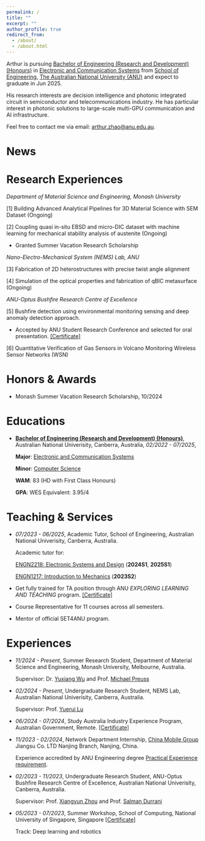 ```yaml
---
permalink: /
title: ""
excerpt: ""
author_profile: true
redirect_from: 
  - /about/
  - /about.html
---
```



<span class='anchor' id='about-me'></span>

Arthur is pursuing [Bachelor of Engineering (Research and Development) (Honours)](https://programsandcourses.anu.edu.au/2022/program/aenrd) in [Electronic and Communication Systems](https://programsandcourses.anu.edu.au/2022/major/ELCO-MAJ) from [School of Engineering](https://eng.anu.edu.au/), [The Australian National University (ANU)](https://www.anu.edu.au/) and expect to graduate in Jun 2025.

His research interests are decision intelligence and photonic integrated circuit in semiconductor and telecommunications industry. He has particular interest in photonic solutions to large-scale multi-GPU communication and AI infrastructure.

Feel free to contact me via email: [arthur.zhao@anu.edu.au](mailto:arthur.zhao@anu.edu.au).

# News


# Research Experiences

_Department of Material Science and Engineering, Monash University_

[1] Building Advanced Analytical Pipelines for 3D Material Science with SEM Dataset (Ongoing)

[2] Coupling quasi in-situ EBSD and micro-DIC dataset with machine learning for mechanical stability analysis of austenite (Ongoing)
- Granted Summer Vacation Research Scholarship 

_Nano-Electro-Mechanical System (NEMS) Lab, ANU_

[3] Fabrication of 2D heterostructures with precise twist angle alignment

[4] Simulation of the optical properties and fabrication of qBIC metasurface (Ongoing)

_ANU-Optus Bushfire Research Centre of Excellence_

[5] Bushfire detection using environmental monitoring sensing and deep anomaly detection approach.

- Accepted by ANU Student Research Conference and selected for oral presentation. [[Certificate]](https://www.dropbox.com/scl/fi/qg1qkju45z6fki7b0gsh7/Certificate-of-Participation.jpg?rlkey=o5z3x0adiclo49qysgs7cnmks&st=sr7i8b21&dl=0)

[6] Quantitative Verification of Gas Sensors in Volcano Monitoring Wireless Sensor Networks (WSN)


# Honors & Awards
- Monash Summer Vacation Research Scholarship, 10/2024

# Educations
- [**Bachelor of Engineering (Research and Development) (Honours)**](https://programsandcourses.anu.edu.au/2022/program/aenrd), Australian National Univerisity, Canberra, Australia, *02/2022 - 07/2025*,

  **Major**: [Electronic and Communication Systems](https://programsandcourses.anu.edu.au/2022/major/ELCO-MAJ)

  **Minor**: [Computer Science](https://programsandcourses.anu.edu.au/2022/minor/csci-min)

  **WAM**: 83 (HD with First Class Honours)

  **GPA**: WES Equivalent: 3.95/4

# Teaching & Services
- *07/2023 - 06/2025*, Academic Tutor, School of Engineering, Australian National Univerisity, Canberra, Australia.

  Academic tutor for:

    [ENGN2218: Electronic Systems and Design](https://programsandcourses.anu.edu.au/2024/course/engn2218) (**2024S1**, **2025S1**)

    [ENGN1217: Introduction to Mechanics](https://programsandcourses.anu.edu.au/2023/course/engn1217) (**2023S2**)

- Get fully trained for TA position through ANU _EXPLORING LEARNING AND TEACHING_ program. [[Certificate]](https://www.dropbox.com/scl/fi/ackxbpnhggc1vzbo9tb1q/ELT-Certificate-ZHAO-Arthur.pdf?rlkey=d8gd61wcoko5bvt4mob56w7e7&st=mbhn5qey&dl=0) 
- Course Representative for 11 courses across all semesters.
- Mentor of official SET4ANU program.

# Experiences
- *11/2024 - Present*, Summer Research Student, Department of Material Science and Engineering, Monash University, Melbourne, Australia.

  Supervisor: Dr. [Yuxiang Wu](https://scholar.google.com/citations?user=1JBjOO8AAAAJ&hl=en) and Prof. [Michael Preuss](https://research.monash.edu/en/persons/michael-preuss)

- *02/2024 - Present*, Undergraduate Research Student, NEMS Lab, Australian National Univerisity, Canberra, Australia.

  Supervisor: Prof. [Yuerui Lu](https://eng.anu.edu.au/people/yuerui-lu/)

- *06/2024 - 07/2024*, Study Australia Industry Experience Program, Australian Government, Remote. [[Certificate]](https://www.dropbox.com/scl/fi/di7x8nk4fe4nnrtnw7nkr/Study-Australia-Industry-Experience-Program.pdf?rlkey=yimvd2thfq7qshdcij27rb36g&st=9yvzi4u3&dl=0)

- *11/2023 - 02/2024*, Network Department Internship, [China Mobile Group](https://www.chinamobileltd.com/en/global/home.php) Jiangsu Co. LTD Nanjing Branch, Nanjing, China.

  Experience accredited by ANU Engineering degree [Practical Experience requirement](https://programsandcourses.anu.edu.au/course/engn3100).

- *02/2023 - 11/2023*, Undergraduate Research Student, ANU-Optus Bushfire Research Centre of Excellence, Australian National Univerisity, Canberra, Australia.

  Supervisor: Prof. [Xiangyun Zhou](https://sites.google.com/view/xiangyun-zhou/) and Prof. [Salman Durrani](https://eng.anu.edu.au/people/salman-durrani/)

- *05/2023 - 07/2023*, Summer Workshop, School of Computing, National University of Singapore, Singapore [[Certificate]](https://www.dropbox.com/scl/fi/o7po6h4s5svmsimdea9a3/Certificate-of-Completion.jpg?rlkey=k2iwh9r0wtzhvu3f0wmse0w0k&st=ndk1yacg&dl=0)

  Track: Deep learning and robotics

